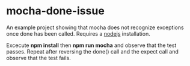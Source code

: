 # mocha-done-issue

An example project showing that mocha does not recognize exceptions once done has been called. Requires a [nodejs](https://nodejs.org/en/) installation.


Excecute **npm install** then **npm run mocha** and observe that the test passes. Repeat after reversing the done() call and the expect call and observe that the test fails.